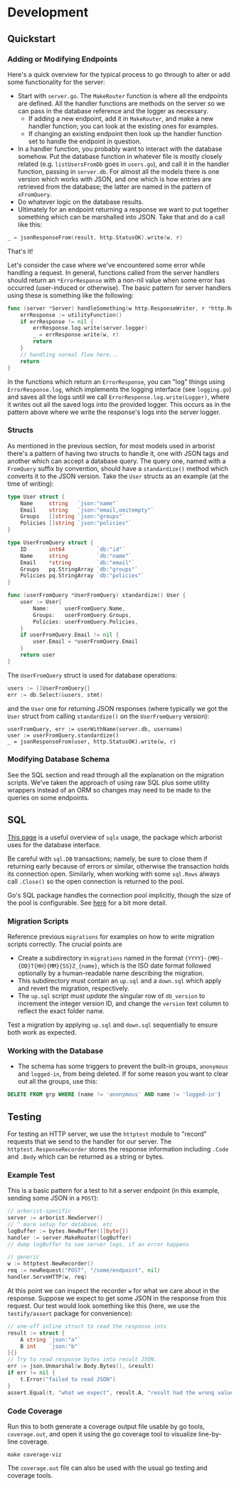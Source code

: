 # Development

## Quickstart

### Adding or Modifying Endpoints

Here's a quick overview for the typical process to go through to alter or add
some functionality for the server:

- Start with `server.go`. The `MakeRouter` function is where all the endpoints
  are defined. All the handler functions are methods on the server so we can
  pass in the database reference and the logger as necessary.
    - If adding a new endpoint, add it in `MakeRouter`, and make a new handler
      function; you can look at the existing ones for examples.
    - If changing an existing endpoint then look up the handler function set to
      handle the endpoint in question.
- In a handler function, you probably want to interact with the database
  somehow. Put the database function in whatever file is mostly closely related
  (e.g. `listUsersFromDb` goes in `users.go`), and call it in the handler
  function, passing in `server.db`. For almost all the models there is one
  version which works with JSON, and one which is how entries are retrieved from
  the database; the latter are named in the pattern of `xFromQuery`.
- Do whatever logic on the database results.
- Ultimately for an endpoint returning a response we want to put together
  something which can be marshalled into JSON. Take that and do a call like
  this:

```go
_ = jsonResponseFrom(result, http.StatusOK).write(w, r)
```

That's it!

Let's consider the case where we've encountered some error while handling a
request. In general, functions called from the server handlers should return an
`*ErrorResponse` with a non-nil value when some error has occurred (user-induced
or otherwise). The basic pattern for server handlers using these is something
like the following:

```go
func (server *Server) handleSomething(w http.ResponseWriter, r *http.Request) {
    errResponse := utilityFunction()
    if errResponse != nil {
        errResponse.log.write(server.logger)
        _ = errResponse.write(w, r)
        return
    }
    // handling normal flow here...
    return
}
```

In the functions which return an `ErrorResponse`, you can "log" things using
`ErrorResponse.log`, which implements the logging interface (see `logging.go`)
and saves all the logs until we call `ErrorResponse.log.write(Logger)`, where
it writes out all the saved logs into the provided logger. This occurs as in the
pattern above where we write the response's logs into the server logger.

### Structs

As mentioned in the previous section, for most models used in arborist there's a
pattern of having two structs to handle it, one with JSON tags and another which
can accept a database query. The query one, named with a `FromQuery` suffix by
convention, should have a `standardize()` method which converts it to the JSON
version. Take the `User` structs as an example (at the time of writing):

```go
type User struct {
    Name     string   `json:"name"`
    Email    string   `json:"email,omitempty"`
    Groups   []string `json:"groups"`
    Policies []string `json:"policies"`
}

type UserFromQuery struct {
    ID       int64          `db:"id"`
    Name     string         `db:"name"`
    Email    *string        `db:"email"`
    Groups   pq.StringArray `db:"groups"`
    Policies pq.StringArray `db:"policies"`
}

func (userFromQuery *UserFromQuery) standardize() User {
    user := User{
        Name:     userFromQuery.Name,
        Groups:   userFromQuery.Groups,
        Policies: userFromQuery.Policies,
    }
    if userFromQuery.Email != nil {
        user.Email = *userFromQuery.Email
    }
    return user
}
```

The `UserFromQuery` struct is used for database operations:
```go
users := []UserFromQuery{}
err := db.Select(&users, stmt)
```
and the `User` one for returning JSON responses (where typically we got the
`User` struct from calling `standardize()` on the `UserFromQuery` version):
```
userFromQuery, err := userWithName(server.db, username)
user := userFromQuery.standardize()
_ = jsonResponseFrom(user, http.StatusOK).write(w, r)
```

### Modifying Database Schema

See the SQL section and read through all the explanation on the migration
scripts. We've taken the approach of using raw SQL plus some utility wrappers
instead of an ORM so changes may need to be made to the queries on some
endpoints.

## SQL

[This page](http://jmoiron.github.io/sqlx/) is a useful overview of `sqlx`
usage, the package which arborist uses for the database interface.

Be careful with `sql.DB` transactions; namely, be sure to close them if
returning early because of errors or similar, otherwise the transaction holds
its connection open. Similarly, when working with some `sql.Rows` always call
`.Close()` so the open connection is returned to the pool.

Go's SQL package handles the connection pool implicitly, though the size of the
pool is configurable. See [here](http://jmoiron.github.io/sqlx/#connectionPool)
for a bit more detail.

### Migration Scripts

Reference previous `migrations` for examples on how to write migration scripts
correctly. The crucial points are

- Create a subdirectory in `migrations` named in the format
  `{YYYY}-{MM}-{DD}T{HH}{MM}{SS}Z_{name}`, which is the ISO date format
  followed optionally by a human-readable name describing the migration.
- This subdirectory must contain an `up.sql` and a `down.sql` which apply and
  revert the migration, respectively.
- The `up.sql` script must *update* the singular row of `db_version` to
  increment the integer version ID, and change the `version` text column to
  reflect the exact folder name.

Test a migration by applying `up.sql` and `down.sql` sequentially to ensure
both work as expected.

### Working with the Database

- The schema has some triggers to prevent the built-in groups, `anonymous` and
  `logged-in`, from being deleted. If for some reason you want to clear out all
  the groups, use this:

```sql
DELETE FROM grp WHERE (name != 'anonymous' AND name != 'logged-in')
```

## Testing

For testing an HTTP server, we use the `httptest` module to "record" requests
that we send to the handler for our server. The `httptest.ResponseRecorder`
stores the response information including `.Code` and `.Body` which can be
returned as a string or bytes.

### Example Test

This is a basic pattern for a test to hit a server endpoint (in this example,
sending some JSON in a `POST`):

```go
// arborist-specific
server := arborist.NewServer()
// ^ more setup for database, etc
logBuffer := bytes.NewBuffer([]byte{})
handler := server.MakeRouter(logBuffer)
// dump logBuffer to see server logs, if an error happens

// generic
w := httptest.NewRecorder()
req := newRequest("POST", "/some/endpoint", nil)
handler.ServeHTTP(w, req)
```

At this point we can inspect the recorder `w` for what we care about in the
response. Suppose we expect to get some JSON in the response from this request.
Our test would look something like this (here, we use the `testify/assert`
package for convenience):

```go
// one-off inline struct to read the response into
result := struct {
    A string `json:"a"`
    B int    `json:"b"`
}{}
// Try to read response bytes into result JSON.
err := json.Unmarshal(w.Body.Bytes(), &result)
if err != nil {
    t.Error("failed to read JSON")
}
assert.Equal(t, "what we expect", result.A, "result had the wrong value for a")
```

### Code Coverage

Run this to both generate a coverage output file usable by go tools,
`coverage.out`, and open it using the go coverage tool to visualize line-by-line
coverage.
```
make coverage-viz
```
The `coverage.out` file can also be used with the usual go testing and coverage tools.
